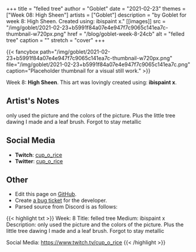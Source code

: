 +++
title =       "felled tree"
author =      "Goblet"
date =        "2021-02-23"
themes =      ["Week 08: High Sheen"]
artists =     ["Goblet"]
description = "by Goblet for week 8: High Sheen. Created using: ibispaint x."
[[images]]
      src = "/img/goblet/2021-02-23+b5991f84a07e4e947f7c9065c141ea7c-thumbnail-w720px.png"
      href = "/blog/goblet-week-8-24cb"
      alt = "felled tree"
      caption = ""
      stretch = "cover"
+++

{{< fancybox path="/img/goblet/2021-02-23+b5991f84a07e4e947f7c9065c141ea7c-thumbnail-w720px.png" file="/img/goblet/2021-02-23+b5991f84a07e4e947f7c9065c141ea7c.png" caption="Placeholder thumbnail for a visual still work." >}}


Week 8: **High Sheen**. This art was lovingly created using: **ibispaint x**.

## Artist's Notes

only used the picture and the colors of the picture. Plus the little tree dawing I made and a leaf brush. Forgot to stay metallic

## Social Media

- **Twitch**: <a href='https://twitch.tv/cup_o_rice' target='_blank'>cup_o_rice</a>
- **Twitter**: <a href='https://twitter.com/cup_o_rice' target='_blank'>cup_o_rice</a>

## Other

- Edit this page on [GitHub](https://github.com/teaminkling/web-refresh/edit/main/content/blog/goblet-week-8-24cb.md).
- Create [a bug ticket](https://github.com/teaminkling/web-refresh/issues/new?assignees=&labels=bug&template=problem-report.md&title=) for the developer.
- Parsed source from Discord is as follows:

{{< highlight txt >}}
Week: 8
Title:  felled tree
Medium: ibispaint x 
Description: only used the picture and the colors of the picture. Plus the little tree dawing I made and a leaf brush. Forgot to stay metallic

Social Media: https://www.twitch.tv/cup_o_rice
{{< /highlight >}}